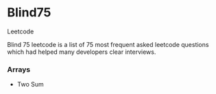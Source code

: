 # Blind75
Leetcode

Blind 75 leetcode is a list of 75 most frequent asked leetcode questions which had helped many developers clear interviews.

### Arrays
- Two Sum
